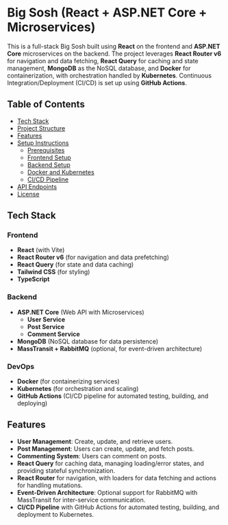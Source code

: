 # Big Sosh (React + ASP.NET Core + Microservices)

This is a full-stack Big Sosh built using **React** on the frontend and **ASP.NET Core** microservices on the backend. The project leverages **React Router v6** for navigation and data fetching, **React Query** for caching and state management, **MongoDB** as the NoSQL database, and **Docker** for containerization, with orchestration handled by **Kubernetes**. Continuous Integration/Deployment (CI/CD) is set up using **GitHub Actions**.

## Table of Contents

- [Tech Stack](#tech-stack)
- [Project Structure](#project-structure)
- [Features](#features)
- [Setup Instructions](#setup-instructions)
  - [Prerequisites](#prerequisites)
  - [Frontend Setup](#frontend-setup)
  - [Backend Setup](#backend-setup)
  - [Docker and Kubernetes](#docker-and-kubernetes)
  - [CI/CD Pipeline](#ci-cd-pipeline)
- [API Endpoints](#api-endpoints)
- [License](#license)

## Tech Stack

### Frontend
- **React** (with Vite)
- **React Router v6** (for navigation and data prefetching)
- **React Query** (for state and data caching)
- **Tailwind CSS** (for styling)
- **TypeScript**

### Backend
- **ASP.NET Core** (Web API with Microservices)
  - **User Service**
  - **Post Service**
  - **Comment Service**
- **MongoDB** (NoSQL database for data persistence)
- **MassTransit + RabbitMQ** (optional, for event-driven architecture)

### DevOps
- **Docker** (for containerizing services)
- **Kubernetes** (for orchestration and scaling)
- **GitHub Actions** (CI/CD pipeline for automated testing, building, and deploying)

## Features

- **User Management**: Create, update, and retrieve users.
- **Post Management**: Users can create, update, and fetch posts.
- **Commenting System**: Users can comment on posts.
- **React Query** for caching data, managing loading/error states, and providing stateful synchronization.
- **React Router** for navigation, with loaders for data fetching and actions for handling mutations.
- **Event-Driven Architecture**: Optional support for RabbitMQ with MassTransit for inter-service communication.
- **CI/CD Pipeline** with GitHub Actions for automated testing, building, and deployment to Kubernetes.
<!-- 
## Setup Instructions

### Prerequisites
- **Node.js** and **npm** installed on your local machine.
- **Docker** and **Kubernetes** installed.
- **MongoDB** running locally or on a cloud provider (e.g., MongoDB Atlas).
- **.NET SDK** installed. -->
<!-- 
### Frontend Setup

1. **Navigate to the frontend directory:**
   ```bash
   cd frontend
   ```
  2. **Install dependencies:**
    ```bash
    npm install
    ```

  3. **Start the development server:**
    ```bash
    npm run dev
    ```

  4. **Access the frontend in your browser:**
    ```arduino
    http://localhost:3000
    ```

  ### Backend Setup

  1. **Navigate to the backend directory:**
    ```bash
    cd backend
    ```

  2. **For each microservice (UserService, PostService, CommentService):**

    - **Install dependencies:**
      ```bash
      dotnet restore
      ```

    - **Run the service locally:**
      ```bash
      dotnet run --project UserService
      dotnet run --project PostService
      dotnet run --project CommentService
      ```

  3. **MongoDB Setup:** Ensure MongoDB is running on your machine or cloud. Update the connection strings in each service's `appsettings.json` file.

  ### Docker and Kubernetes

  1. **Build Docker images for each service:**
    ```bash
    docker build -t your-dockerhub-username/user-service ./UserService
    docker build -t your-dockerhub-username/post-service ./PostService
    docker build -t your-dockerhub-username/comment-service ./CommentService
    ```

  2. **Push Docker images to DockerHub:**
    ```bash
    docker push your-dockerhub-username/user-service
    docker push your-dockerhub-username/post-service
    docker push your-dockerhub-username/comment-service
    ```

  3. **Deploy to Kubernetes:**
    ```bash
    kubectl apply -f ./kubernetes/user-service.yaml
    kubectl apply -f ./kubernetes/post-service.yaml
    kubectl apply -f ./kubernetes/comment-service.yaml
    ```

  4. **Check the status of your Kubernetes services:**
    ```bash
    kubectl get pods
    kubectl get services
    ```

  ### CI/CD Pipeline

  The CI/CD pipeline is set up using GitHub Actions to automate the following tasks:

  - Run tests for both frontend and backend.
  - Build Docker images for each microservice.
  - Push images to DockerHub.
  - Deploy to Kubernetes.

  The pipeline is triggered on every push to the main branch or on pull requests.

  **To use the CI/CD pipeline:**

  1. Fork or clone this repository and make sure you have set up DockerHub credentials in GitHub Secrets (`DOCKER_USERNAME`, `DOCKER_PASSWORD`).
  2. GitHub Actions will automatically run on every push to the main branch.

  ### API Endpoints

  Here are the main API endpoints for each microservice:

  **User Service**

  - `GET /users`: Retrieve all users
  - `POST /users`: Create a new user

  **Post Service**

  - `GET /posts`: Retrieve all posts
  - `POST /posts`: Create a new post

  **Comment Service**

  - `GET /comments`: Retrieve all comments
  - `POST /comments`: Create a new comment -->
